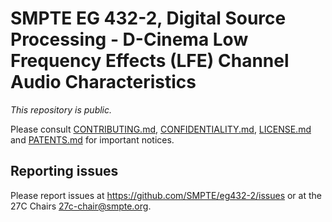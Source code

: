# SMPTE EG 432-2, Digital Source Processing - D-Cinema Low Frequency Effects (LFE) Channel Audio Characteristics

_This repository is public._ 

Please consult [CONTRIBUTING.md](./CONTRIBUTING.md), [CONFIDENTIALITY.md](./CONFIDENTIALITY.md), [LICENSE.md](./LICENSE.md) and [PATENTS.md](./PATENTS.md) for important notices.

## Reporting issues

Please report issues at <https://github.com/SMPTE/eg432-2/issues> or at the 27C Chairs <27c-chair@smpte.org>.
